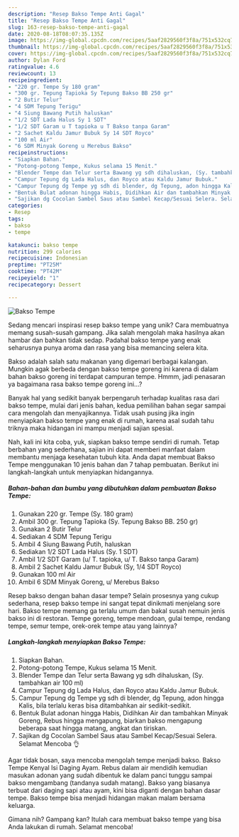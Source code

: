 ```yaml
---
description: "Resep Bakso Tempe Anti Gagal"
title: "Resep Bakso Tempe Anti Gagal"
slug: 163-resep-bakso-tempe-anti-gagal
date: 2020-08-18T08:07:35.135Z
image: https://img-global.cpcdn.com/recipes/5aaf2829560f3f8a/751x532cq70/bakso-tempe-foto-resep-utama.jpg
thumbnail: https://img-global.cpcdn.com/recipes/5aaf2829560f3f8a/751x532cq70/bakso-tempe-foto-resep-utama.jpg
cover: https://img-global.cpcdn.com/recipes/5aaf2829560f3f8a/751x532cq70/bakso-tempe-foto-resep-utama.jpg
author: Dylan Ford
ratingvalue: 4.6
reviewcount: 13
recipeingredient:
- "220 gr. Tempe Sy 180 gram"
- "300 gr. Tepung Tapioka Sy Tepung Bakso BB 250 gr"
- "2 Butir Telur"
- "4 SDM Tepung Terigu"
- "4 Siung Bawang Putih haluskan"
- "1/2 SDT Lada Halus Sy 1 SDT"
- "1/2 SDT Garam u T tapioka u T Bakso tanpa Garam"
- "2 Sachet Kaldu Jamur Bubuk Sy 14 SDT Royco"
- "100 ml Air"
- "6 SDM Minyak Goreng u Merebus Bakso"
recipeinstructions:
- "Siapkan Bahan."
- "Potong-potong Tempe, Kukus selama 15 Menit."
- "Blender Tempe dan Telur serta Bawang yg sdh dihaluskan, (Sy. tambahkan air 100 ml)"
- "Campur Tepung dg Lada Halus, dan Royco atau Kaldu Jamur Bubuk."
- "Campur Tepung dg Tempe yg sdh di blender, dg Tepung, adon hingga Kalis, bila terlalu keras bisa ditambahkan air sedikit-sedikit."
- "Bentuk Bulat adonan hingga Habis, Didihkan Air dan tambahkan Minyak Goreng, Rebus hingga mengapung, biarkan bakso mengapung beberapa saat hingga matang, angkat dan tiriskan."
- "Sajikan dg Cocolan Sambel Saus atau Sambel Kecap/Sesuai Selera. Selamat Mencoba 👌"
categories:
- Resep
tags:
- bakso
- tempe

katakunci: bakso tempe 
nutrition: 299 calories
recipecuisine: Indonesian
preptime: "PT25M"
cooktime: "PT42M"
recipeyield: "1"
recipecategory: Dessert

---
```



![Bakso Tempe](https://img-global.cpcdn.com/recipes/5aaf2829560f3f8a/751x532cq70/bakso-tempe-foto-resep-utama.jpg)

Sedang mencari inspirasi resep bakso tempe yang unik? Cara membuatnya memang susah-susah gampang. Jika salah mengolah maka hasilnya akan hambar dan bahkan tidak sedap. Padahal bakso tempe yang enak seharusnya punya aroma dan rasa yang bisa memancing selera kita.

Bakso adalah salah satu makanan yang digemari berbagai kalangan. Mungkin agak berbeda dengan bakso tempe goreng ini karena di dalam bahan bakso goreng ini terdapat campuran tempe. Hmmm, jadi penasaran ya bagaimana rasa bakso tempe goreng ini…?

Banyak hal yang sedikit banyak berpengaruh terhadap kualitas rasa dari bakso tempe, mulai dari jenis bahan, kedua pemilihan bahan segar sampai cara mengolah dan menyajikannya. Tidak usah pusing jika ingin menyiapkan bakso tempe yang enak di rumah, karena asal sudah tahu triknya maka hidangan ini mampu menjadi sajian spesial.


Nah, kali ini kita coba, yuk, siapkan bakso tempe sendiri di rumah. Tetap berbahan yang sederhana, sajian ini dapat memberi manfaat dalam membantu menjaga kesehatan tubuh kita. Anda dapat membuat Bakso Tempe menggunakan 10 jenis bahan dan 7 tahap pembuatan. Berikut ini langkah-langkah untuk menyiapkan hidangannya.

<!--inarticleads1-->

##### Bahan-bahan dan bumbu yang dibutuhkan dalam pembuatan Bakso Tempe:

1. Gunakan 220 gr. Tempe (Sy. 180 gram)
1. Ambil 300 gr. Tepung Tapioka (Sy. Tepung Bakso BB. 250 gr)
1. Gunakan 2 Butir Telur
1. Sediakan 4 SDM Tepung Terigu
1. Ambil 4 Siung Bawang Putih, haluskan
1. Sediakan 1/2 SDT Lada Halus (Sy. 1 SDT)
1. Ambil 1/2 SDT Garam (u/ T. tapioka, u/ T. Bakso tanpa Garam)
1. Ambil 2 Sachet Kaldu Jamur Bubuk (Sy, 1/4 SDT Royco)
1. Gunakan 100 ml Air
1. Ambil 6 SDM Minyak Goreng, u/ Merebus Bakso


Resep bakso dengan bahan dasar tempe? Selain prosesnya yang cukup sederhana, resep bakso tempe ini sangat tepat dinikmati menjelang sore hari. Bakso tempe memang ga terlalu umum dan bakal susah nemuin jenis bakso ini di restoran. Tempe goreng, tempe mendoan, gulai tempe, rendang tempe, semur tempe, orek-orek tempe atau yang lainnya? 

<!--inarticleads2-->

##### Langkah-langkah menyiapkan Bakso Tempe:

1. Siapkan Bahan.
1. Potong-potong Tempe, Kukus selama 15 Menit.
1. Blender Tempe dan Telur serta Bawang yg sdh dihaluskan, (Sy. tambahkan air 100 ml)
1. Campur Tepung dg Lada Halus, dan Royco atau Kaldu Jamur Bubuk.
1. Campur Tepung dg Tempe yg sdh di blender, dg Tepung, adon hingga Kalis, bila terlalu keras bisa ditambahkan air sedikit-sedikit.
1. Bentuk Bulat adonan hingga Habis, Didihkan Air dan tambahkan Minyak Goreng, Rebus hingga mengapung, biarkan bakso mengapung beberapa saat hingga matang, angkat dan tiriskan.
1. Sajikan dg Cocolan Sambel Saus atau Sambel Kecap/Sesuai Selera. Selamat Mencoba 👌


Agar tidak bosan, saya mencoba mengolah tempe menjadi bakso. Bakso Tempe Kenyal Isi Daging Ayam. Rebus dalam air mendidih kemudian masukan adonan yang sudah dibentuk ke dalam panci tunggu sampai bakso mengambang (tandanya sudah matang). Bakso yang biasanya terbuat dari daging sapi atau ayam, kini bisa diganti dengan bahan dasar tempe. Bakso tempe bisa menjadi hidangan makan malam bersama keluarga. 

Gimana nih? Gampang kan? Itulah cara membuat bakso tempe yang bisa Anda lakukan di rumah. Selamat mencoba!
